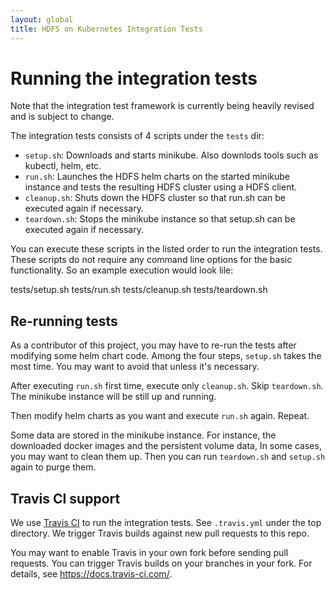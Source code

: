 ```yaml
---
layout: global
title: HDFS on Kubernetes Integration Tests
---
```


# Running the integration tests

Note that the integration test framework is currently being heavily revised and
is subject to change.

The integration tests consists of 4 scripts under the `tests` dir:

  - `setup.sh`: Downloads and starts minikube. Also downlods tools such as
    kubectl, helm, etc.
  - `run.sh`: Launches the HDFS helm charts on the started minikube instance
    and tests the resulting HDFS cluster using a HDFS client.
  - `cleanup.sh`: Shuts down the HDFS cluster so that run.sh can be executed
    again if necessary.
  - `teardown.sh`: Stops the minikube instance so that setup.sh can be executed
    again if necessary.

You can execute these scripts in the listed order to run the integration tests.
These scripts do not require any command line options for the basic
functionality. So an example execution would look lile:

   tests/setup.sh
   tests/run.sh
   tests/cleanup.sh
   tests/teardown.sh
   
## Re-running tests

As a contributor of this project, you may have to re-run the tests after
modifying some helm chart code. Among the four steps, `setup.sh` takes the most
time. You may want to avoid that unless it's necessary.

After executing `run.sh` first time, execute only `cleanup.sh`.
Skip `teardown.sh`. The minikube instance will be still up and running.

Then modify helm charts as you want and execute `run.sh` again. Repeat.

Some data are stored in the minikube instance. For instance, the downloaded
docker images and the persistent volume data, In some cases, you may want to
clean them up. Then you can run `teardown.sh` and `setup.sh` again to
purge them.

## Travis CI support

We use [Travis CI](https://travis-ci.org/) to run the integration tests.
See `.travis.yml` under the top directory. We trigger Travis builds against
new pull requests to this repo.

You may want to enable Travis in your own fork before sending pull requests.
You can trigger Travis builds on your branches in your fork.
For details, see https://docs.travis-ci.com/.

